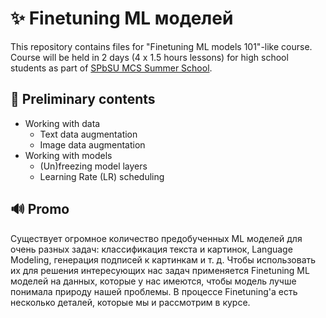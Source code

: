 # ✨ Finetuning ML моделей
This repository contains files for "Finetuning ML models 101"-like course.
Course will be held in 2 days (4 x 1.5 hours lessons) for high school students as part of [SPbSU MCS Summer School](https://joinmkn.ru/summer_school_2023).

## 📜 Preliminary contents
* Working with data
  * Text data augmentation
  * Image data augmentation
* Working with models
  * (Un)freezing model layers
  * Learning Rate (LR) scheduling
  
## 🔊 Promo
Существует огромное количество предобученных ML моделей для очень разных задач: классификация текста и картинок, Language Modeling, генерация подписей к картинкам и т. д. Чтобы использовать их для решения интересующих нас задач применяется Finetuning ML моделей на данных, которые у нас имеются, чтобы модель лучше понимала природу нашей проблемы. В процессе Finetuning'а есть несколько деталей, которые мы и рассмотрим в курсе.
